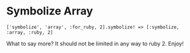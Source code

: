 # Symbolize Array

    ['symbolize', 'array', :for_ruby, 2].symbolize! => [:symbolize, :array, :ruby, 2]

What to say more? It should not be limited in any way to ruby 2. Enjoy!